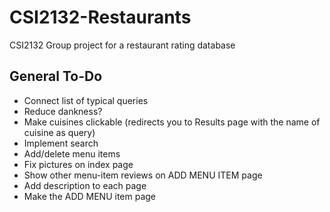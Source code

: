 # CSI2132-Restaurants
CSI2132 Group project for a restaurant rating database

## General To-Do
- Connect list of typical queries
- Reduce dankness?
- Make cuisines clickable (redirects you to Results page with the name of cuisine as query)
- Implement search
- Add/delete menu items
- Fix pictures on index page
- Show other menu-item reviews on ADD MENU ITEM page
- Add description to each page
- Make the ADD MENU item page